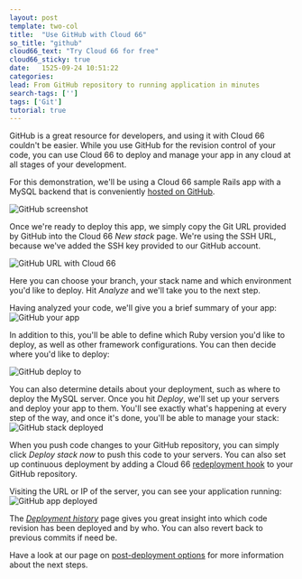 ```yaml
---
layout: post
template: two-col
title:  "Use GitHub with Cloud 66"
so_title: "github"
cloud66_text: "Try Cloud 66 for free"
cloud66_sticky: true
date:   1525-09-24 10:51:22
categories: 
lead: From GitHub repository to running application in minutes
search-tags: ['']
tags: ['Git']
tutorial: true
---
```


GitHub is a great resource for developers, and using it with Cloud 66 couldn't be easier. While you use GitHub for the revision control of your code,
you can use Cloud 66 to deploy and manage your app in any cloud at all stages of your development.

For this demonstration, we'll be using a Cloud 66 sample Rails app with a MySQL backend that is conveniently [hosted on GitHub](https://github.com/cloud66-samples/rails-mysql).

![GitHub screenshot](http://cdn.cloud66.com/images/help/github_screen.png)

Once we're ready to deploy this app, we simply copy the Git URL provided by GitHub into the Cloud 66 _New stack_ page. We're using the SSH URL, because we've added the SSH key provided to our GitHub account.

![GitHub URL with Cloud 66](http://cdn.cloud66.com/images/help/github.png)

Here you can choose your branch, your stack name and which environment you'd like to deploy. Hit _Analyze_ and we'll take you to the next step.

Having analyzed your code, we'll give you a brief summary of your app:
![GitHub your app](http://cdn.cloud66.com/images/help/github_your_app.png)

In addition to this, you'll be able to define which Ruby version you'd like to deploy, as well as other framework configurations. You can then decide where you'd like to deploy:

![GitHub deploy to](http://cdn.cloud66.com/images/help/github_deploy_to.png)

You can also determine details about your deployment, such as where to deploy the MySQL server. Once you hit _Deploy_, we'll set up your servers and deploy your app to them. You'll see exactly what's happening at every step of the way, and once it's done, you'll be able to manage your stack:
![GitHub stack deployed](http://cdn.cloud66.com/images/help/github_deployed.png)

When you push code changes to your GitHub repository, you can simply click _Deploy stack now_ to push this code to your servers. You can also set up continuous deployment by adding a Cloud 66 [redeployment hook](/stack-features/redeployment-hook.html) to your GitHub repository.

Visiting the URL or IP of the server, you can see your application running:
![GitHub app deployed](http://cdn.cloud66.com/images/help/github_app.png)

The <i><a href="/stack-features/deploy-history.html">Deployment history</a></i> page gives you great insight into which code revision has been deployed and by who. You can also revert back to previous commits if need be.

Have a look at our page on [post-deployment options](/getting-started/post-deployment.html) for more information about the next steps.